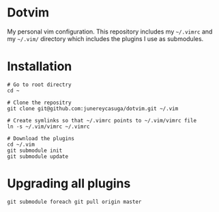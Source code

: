 # Dotvim

My personal vim configuration. This repository includes my `~/.vimrc` and my `~/.vim/` directory which includes the plugins I use as submodules.

# Installation

```
# Go to root directry
cd ~

# Clone the repositry
git clone git@github.com:junereycasuga/dotvim.git ~/.vim

# Create symlinks so that ~/.vimrc points to ~/.vim/vimrc file
ln -s ~/.vim/vimrc ~/.vimrc

# Download the plugins
cd ~/.vim
git submodule init
git submodule update
```

# Upgrading all plugins
```
git submodule foreach git pull origin master
```
